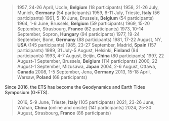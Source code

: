 > 1957, 24-26 April, Uccle, **Belgium** (18 participants)
> 1958, 21-26 July, Munich, **Germany** (54 participants)
> 1959, 6-11 July, Trieste, **Italy** (56 participants)
> 1961, 5-10 June, Brussels, **Belgium** (54 participants)
> 1964, 1-6 June, Brussels, **Belgium** (59 participants)
> 1969, 15-20 September, Strasbourg, **France** (62 participants)
> 1973, 10-14 September, Sopron, **Hungary** (94 participants)
> 1977, 19-24 September, Bonn, **Germany** (88 participants)
> 1981, 17-22 August, NY, **USA** (145 participants)
> 1985, 23-27 September, Madrid, **Spain** (157 participants)
> 1989, 31 July-5 August, Helsinki, **Finland** (94 participants)
> 1993, 4-7 August, Beijin, **China** (80 participants)
> 1997, 22 August-1 September, Brussels, **Belgium** (114 participants)
> 2000, 22 August-1 September, Mizusawa, **Japan**
> 2004, 2-6 August, Ottawa, **Canada**
> 2008, 1-5 September, Jena, **Germany**
> 2013, 15-18 April, Warsaw, **Poland** (68 participants)

Since 2016, the ETS has become the Geodynamics and Earth Tides Symposium (G-ETS).

> 2016, 5-9 June, Trieste, **Italy** (105 participants)
> 2021, 23-26 June, Wuhan, **China** (online and onsite) (141 participants)
> 2024, 25-30 August, Strasbourg, **France** (86 participants)
